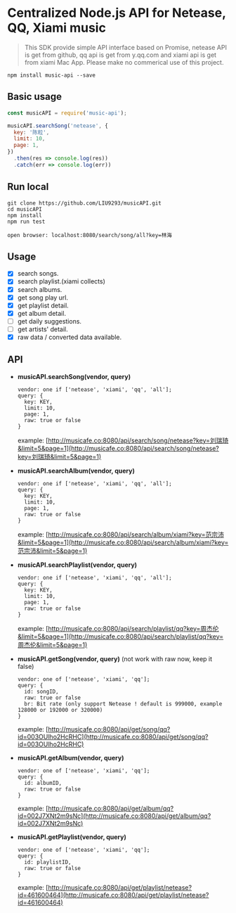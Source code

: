 # Centralized Node.js API for Netease, QQ, Xiami music

> This SDK provide simple API interface based on Promise, netease API is get
from github, qq api is get from y.qq.com and xiami api is get from xiami Mac App.
 Please make no commerical use of this project.

```
npm install music-api --save
```
## Basic usage
```javascript
const musicAPI = require('music-api');

musicAPI.searchSong('netease', {
  key: '陈粒',
  limit: 10,
  page: 1,
})
  .then(res => console.log(res))
  .catch(err => console.log(err))

```

## Run local
```shell
git clone https://github.com/LIU9293/musicAPI.git
cd musicAPI
npm install
npm run test

open browser: localhost:8080/search/song/all?key=林海

```

## Usage
 - [x] search songs.
 - [x] search playlist.(xiami collects)
 - [x] search albums.
 - [x] get song play url.
 - [x] get playlist detail.
 - [x] get album detail.
 - [ ] get daily suggestions.
 - [ ] get artists' detail.
 - [x] raw data / converted data available.

## API

 - **musicAPI.searchSong(vendor, query)**

   ```
   vendor: one if ['netease', 'xiami', 'qq', 'all'];
   query: {
     key: KEY,
     limit: 10,
     page: 1,
     raw: true or false
   }
   ```
   example: [http://musicafe.co:8080/api/search/song/netease?key=刘瑞琦&limit=5&page=1](http://musicafe.co:8080/api/search/song/netease?key=刘瑞琦&limit=5&page=1)

 - **musicAPI.searchAlbum(vendor, query)**

   ``` 
   vendor: one if ['netease', 'xiami', 'qq', 'all'];
   query: {
     key: KEY,
     limit: 10,
     page: 1,
     raw: true or false
   }
   ```
   example: [http://musicafe.co:8080/api/search/album/xiami?key=范宗沛&limit=5&page=1](http://musicafe.co:8080/api/search/album/xiami?key=范宗沛&limit=5&page=1)

 - **musicAPI.searchPlaylist(vendor, query)**

   ```
   vendor: one if ['netease', 'xiami', 'qq', 'all'];
   query: {
     key: KEY,
     limit: 10,
     page: 1,
     raw: true or false
   }
   ```
   example: [http://musicafe.co:8080/api/search/playlist/qq?key=周杰伦&limit=5&page=1](http://musicafe.co:8080/api/search/playlist/qq?key=周杰伦&limit=5&page=1)

 - **musicAPI.getSong(vendor, query)** (not work with raw now, keep it false)

   ```
   vendor: one of ['netease', 'xiami', 'qq'];
   query: {
     id: songID,
     raw: true or false
     br: Bit rate (only support Netease ! default is 999000, example 128000 or 192000 or 320000)
   }
   ```
   example: [http://musicafe.co:8080/api/get/song/qq?id=003OUlho2HcRHC](http://musicafe.co:8080/api/get/song/qq?id=003OUlho2HcRHC)

 - **musicAPI.getAlbum(vendor, query)**

   ```
   vendor: one of ['netease', 'xiami', 'qq'];
   query: {
     id: albumID,
     raw: true or false
   }
   ```
   example: [http://musicafe.co:8080/api/get/album/qq?id=002J7XNt2m9sNc](http://musicafe.co:8080/api/get/album/qq?id=002J7XNt2m9sNc)

 - **musicAPI.getPlaylist(vendor, query)**

   ```
   vendor: one of ['netease', 'xiami', 'qq'];
   query: {
     id: playlistID,
     raw: true or false
   }
   ```
   example: [http://musicafe.co:8080/api/get/playlist/netease?id=461600464](http://musicafe.co:8080/api/get/playlist/netease?id=461600464)
